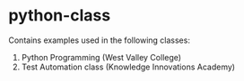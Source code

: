 # python-class
Contains examples used in the following classes:
1. Python Programming (West Valley College)
2. Test Automation class (Knowledge Innovations Academy)
